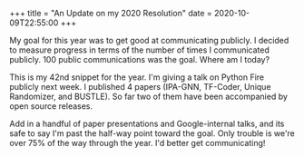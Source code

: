 +++
title = "An Update on my 2020 Resolution"
date = 2020-10-09T22:55:00
+++

My goal for this year was to get good at communicating publicly. I decided to measure progress in terms of the number of times I communicated publicly. 100 public communications was the goal. Where am I today?

This is my 42nd snippet for the year. I'm giving a talk on Python Fire publicly next week. I published 4 papers (IPA-GNN, TF-Coder, Unique Randomizer, and BUSTLE). So far two of them have been accompanied by open source releases.

Add in a handful of paper presentations and Google-internal talks, and its safe to say I'm past the half-way point toward the goal. Only trouble is we're over 75% of the way through the year. I'd better get communicating!
